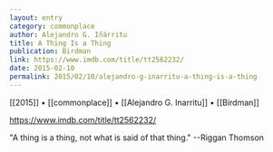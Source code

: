 ```yaml
---
layout: entry
category: commonplace
author: Alejandro G. Iñárritu
title: A Thing Is a Thing
publication: Birdman
link: https://www.imdb.com/title/tt2562232/
date: 2015-02-10
permalink: 2015/02/10/alejandro-g-inarritu-a-thing-is-a-thing
---
```


[[2015]] • [[commonplace]] • [[Alejandro G. Inarritu]] • [[Birdman]]

https://www.imdb.com/title/tt2562232/

"A thing is a thing, not what is said of that thing." --Riggan Thomson


